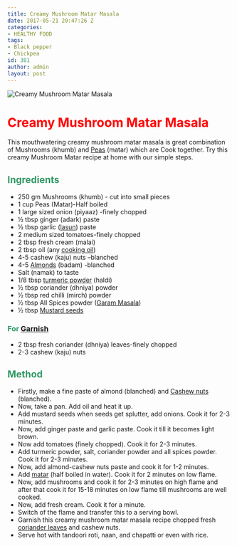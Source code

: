 ```yaml
---
title: Creamy Mushroom Matar Masala
date: 2017-05-21 20:47:26 Z
categories:
- HEALTHY FOOD
tags:
- Black pepper
- Chickpea
id: 381
author: admin
layout: post
---
```


![Creamy Mushroom Matar Masala]({{site.url}}/wp-content/uploads/2017/05/Mushroom-227x300.jpg)

<h1><strong><span style="color: #ff0000;">Creamy Mushroom Matar Masala</span></strong></h1>
This mouthwatering creamy mushroom matar masala is great combination of Mushrooms (khumb) and <a class="zem_slink" title="Pea" href="http://en.wikipedia.org/wiki/Pea" target="_blank" rel="wikipedia noopener noreferrer">Peas</a> (matar) which are Cook together. Try this creamy Mushroom Matar recipe at home with our simple steps.
<h2><span style="color: #339966;"><strong>Ingredients</strong></span></h2>
<ul>
     <li>250 gm Mushrooms (khumb) - cut into small pieces</li>
     <li>1 cup Peas (Matar)-Half boiled</li>
     <li>1 large sized onion (piyaaz) -finely chopped</li>
     <li>½ tbsp ginger (adark) paste</li>
     <li>½ tbsp garlic (<a class="zem_slink" title="Garlic" href="http://en.wikipedia.org/wiki/Garlic" target="_blank" rel="wikipedia noopener noreferrer">lasun</a>) paste</li>
     <li>2 medium sized tomatoes-finely chopped</li>
     <li>2 tbsp fresh cream (malai)</li>
     <li>2 tbsp oil (any <a class="zem_slink" title="Cooking oil" href="http://en.wikipedia.org/wiki/Cooking_oil" target="_blank" rel="wikipedia noopener noreferrer">cooking oil</a>)</li>
     <li>4-5 cashew (kaju) nuts –blanched</li>
     <li>4-5 <a class="zem_slink" title="Almond" href="http://en.wikipedia.org/wiki/Almond" target="_blank" rel="wikipedia noopener noreferrer">Almonds</a> (badam) -blanched</li>
     <li>Salt (namak) to taste</li>
     <li>1/8 tbsp <a class="zem_slink" title="Turmeric" href="http://en.wikipedia.org/wiki/Turmeric" target="_blank" rel="wikipedia noopener noreferrer">turmeric powder</a> (haldi)</li>
     <li>½ tbsp coriander (dhniya) powder</li>
     <li>½ tbsp red chilli (mirch) powder</li>
     <li>½ tbsp All Spices powder (<a class="zem_slink" title="Garam masala" href="http://en.wikipedia.org/wiki/Garam_masala" target="_blank" rel="wikipedia noopener noreferrer">Garam Masala</a>)</li>
     <li>½ tbsp <a class="zem_slink" title="Mustard seed" href="http://en.wikipedia.org/wiki/Mustard_seed" target="_blank" rel="wikipedia noopener noreferrer">Mustard seeds</a></li>
</ul>

<script async src="//pagead2.googlesyndication.com/pagead/js/adsbygoogle.js"></script>
<!-- post -->
<ins class="adsbygoogle"
     style="display:block"
     data-ad-client="ca-pub-8391089480493038"
     data-ad-slot="4079886109"
     data-ad-format="auto"></ins>
<script>
(adsbygoogle = window.adsbygoogle || []).push({});
</script>

<h3><span style="color: #339966;"><strong>For <a class="zem_slink" title="Garnish (food)" href="http://en.wikipedia.org/wiki/Garnish_%28food%29" target="_blank" rel="wikipedia noopener noreferrer">Garnish</a></strong></span></h3>
<ul>
     <li>2 tbsp fresh coriander (dhniya) leaves-finely chopped</li>
     <li>2-3 cashew (kaju) nuts</li>
</ul>
<h2><strong><span style="color: #339966;">Method</span></strong></h2>
<ul>
     <li>Firstly, make a fine paste of almond (blanched) and <a class="zem_slink" title="Cashew" href="http://en.wikipedia.org/wiki/Cashew" target="_blank" rel="wikipedia noopener noreferrer">Cashew nuts</a> (blanched).</li>
     <li>Now, take a pan. Add oil and heat it up.</li>
     <li>Add mustard seeds when seeds get splutter, add onions. Cook it for 2-3 minutes.</li>
     <li>Now, add ginger paste and garlic paste. Cook it till it becomes light brown.</li>
     <li>Now add tomatoes (finely chopped). Cook it for 2-3 minutes.</li>
     <li>Add turmeric powder, salt, coriander powder and all spices powder. Cook it for 2-3 minutes.</li>
     <li>Now, add almond-cashew nuts paste and cook it for 1-2 minutes.</li>
     <li>Add <a href="https://cookingteach.com/homemade-easy-matar-paneer-recipe/">matar</a> (half boiled in water). Cook it for 2 minutes on low flame.</li>
     <li>Now, add mushrooms and cook it for 2-3 minutes on high flame and after that cook it for 15-18 minutes on low flame till mushrooms are well cooked.</li>
     <li>Now, add fresh cream. Cook it for a minute.</li>
     <li>Switch of the flame and transfer this to a serving bowl.</li>
     <li>Garnish this creamy mushroom matar masala recipe  chopped fresh <a class="zem_slink" title="Coriander" href="http://en.wikipedia.org/wiki/Coriander" target="_blank" rel="wikipedia noopener noreferrer">coriander leaves</a> and cashew nuts.</li>
     <li>Serve hot with tandoori roti, naan, and chapatti or even with rice.</li>
</ul>

